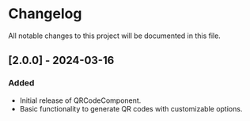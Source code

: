 # Changelog

All notable changes to this project will be documented in this file.

## [2.0.0] - 2024-03-16

### Added
- Initial release of QRCodeComponent.
- Basic functionality to generate QR codes with customizable options.